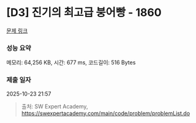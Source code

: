 # [D3] 진기의 최고급 붕어빵 - 1860 

[문제 링크](https://swexpertacademy.com/main/code/problem/problemDetail.do?contestProbId=AV5LsaaqDzYDFAXc) 

### 성능 요약

메모리: 64,256 KB, 시간: 677 ms, 코드길이: 516 Bytes

### 제출 일자

2025-10-23 21:57



> 출처: SW Expert Academy, https://swexpertacademy.com/main/code/problem/problemList.do